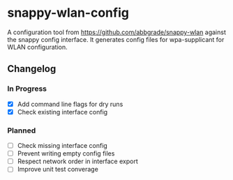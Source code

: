 # snappy-wlan-config

A configuration tool from https://github.com/abbgrade/snappy-wlan against the snappy config interface.
It generates config files for wpa-supplicant for WLAN configuration.

## Changelog

### In Progress

- [x] Add command line flags for dry runs
- [x] Check existing interface config

### Planned

- [ ] Check missing interface config
- [ ] Prevent writing empty config files
- [ ] Respect network order in interface export
- [ ] Improve unit test converage